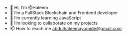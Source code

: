- 👋 Hi, I’m @Haleem
- 👀 I’m a FullStack Blockchain and  Frontend developer
- 🌱 I’m currently learning JavaScript
- 💞️ I’m looking to collaborate on my projects
- 📫 How to reach me abdulhaleemayomide@gmail.com

<!---
Haleem-code/Haleem-code is a ✨ special ✨ repository because its `README.md` (this file) appears on your GitHub profile.
You can click the Preview link to take a look at your changes.
--->
